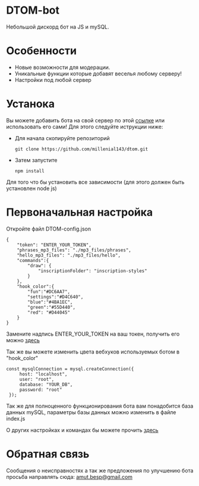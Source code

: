 # DTOM-bot
Небольшой дискорд бот на JS и mySQL.


# Особенности
* Новые возможности для модерации. 
* Уникальные функции которые добавят веселья любому серверу!
* Настройки под любой сервер


# Устанока
Вы можете добавить бота на свой сервер по этой [ссылке](https://discordapp.com/api/oauth2/authorize?client_id=705786467640803358&permissions=262143&scope=bot) или использовать его сами! Для этого следуйте иструкции ниже:
* Для начала скопируйте репозитoрий

    ```
    git clone https://github.com/millenial143/dtom.git
    ```
* Затем запустите

    ```
    npm install
    ```
Для того что бы установить все зависимости (для этого должен быть установлен node js)
  
  # Первоначальная настройка
  Откройте файл DTOM-config.json 


    {
        "token": "ENTER_YOUR_TOKEN",
        "phrases_mp3_files": "./mp3_files/phrases",
        "hello_mp3_files": "./mp3_files/hello",
        "commands":{
            "draw": {
                "inscriptionFolder": "inscription-styles"
            }
        },
        "hook_color":{
            "fun":"#DC6AA7",
            "settings":"#D4C640",
            "blue":"#4BA1EC",
            "green":"#55D440",
            "red": "#D44045"
	    }
    }

    
   Замените надпись ENTER_YOUR_TOKEN на ваш токен, получить его можно [здесь](https://discord.com/developers/applications)
    
   Так же вы можете изменить цвета вебхуков используемых ботом в "hook_color"
   
   ```
   const mysqlConnection = mysql.createConnection({
		host: "localhost",
		user: "root",
		database: "YOUR_DB",
		password: "root"
	});
```
   Так же для полноценного функционирования бота вам понадобится база данных mySQL, параметры базы данных можно изменить в файле index.js
   
   О других настройках и командах бы можете прочить [здесь](https://drive.google.com/file/d/1ZhNWDVWm4XmUuD2cTX_s_5Monh20oHB8/view?usp=sharing)
   
   # Обратная связь
   Сообщения о неисправностях а так же предложения по улучшению бота просьба направлять сюда: amut.besp@gmail.com
    
    
    
    
    
    
    
    
    
    
    
    
    
    
